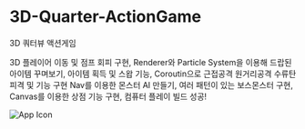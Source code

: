 # 3D-Quarter-ActionGame
3D 쿼터뷰 액션게임 

3D 플레이어 이동 및 점프 회피 구현, Renderer와 Particle System을 이용해 드랍된 아이템 꾸며보기, 아이템 획득 및 스왑 기능, Coroutin으로 근접공격 원거리공격 수류탄 피격 및 기능 구현
Nav를 이용한 몬스터 AI 만들기, 여러 패턴이 있는 보스몬스터 구현, Canvas를 이용한 상점 기능 구현, 컴퓨터 플레이 빌드 성공!

![App Icon](https://github.com/user-attachments/assets/d17d1d07-a532-461e-88bc-10456e0e91d0)
